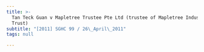 ```yaml
---
title: >-
  Tan Teck Guan v Mapletree Trustee Pte Ltd (trustee of Mapletree Industrial
  Trust)
subtitle: "[2011] SGHC 99 / 26\_April\_2011"
tags: null

---
```


